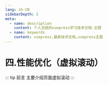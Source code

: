```yaml
---
lang: zh-CN
sidebarDepth: 2
meta:
  - name: description
    content: 个人总结的vuepress学习技术文档-主题
  - name: keywords
    content: vuepress,最新技术文档,vuepress主题
---
```


# 四.性能优化（虚拟滚动）

::: tip 前言
主要介绍页面虚拟滚动
:::
